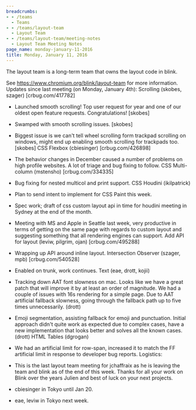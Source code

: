 ```yaml
---
breadcrumbs:
- - /teams
  - Teams
- - /teams/layout-team
  - Layout Team
- - /teams/layout-team/meeting-notes
  - Layout Team Meeting Notes
page_name: monday-january-11-2016
title: Monday, January 11, 2016
---
```


The layout team is a long-term team that owns the layout code in blink.

See https://www.chromium.org/blink/layout-team for more information.
Updates since last meeting (on Monday, January 4th):
Scrolling (skobes, szager) \[crbug.com/417782\]
- Launched smooth scrolling! Top user request for year and one of our
oldest open feature requests. Congratulations! \[skobes\]
- Swamped with smooth scrolling issues. \[skobes\]
- Biggest issue is we can't tell wheel scrolling form trackpad scrolling
on windows, might end up enabling smooth scrolling for trackpads
too. \[skobes\]
CSS Flexbox (cbiesinger) \[crbug.com/426898\]
- The behavior changes in December caused a number of problems on high
profile websites. A lot of triage and bug fixing to follow.
CSS Multi-column (mstensho) \[crbug.com/334335\]
- Bug fixing for nested multicol and print support.
CSS Houdini (ikilpatrick)
- Plan to send intent to implement for CSS Paint this week.
- Spec work; draft of css custom layout api in time for houdini meeting
in Sydney at the end of the month.
- Meeting with MS and Apple in Seattle last week, very productive in
terms of getting on the same page with regards to custom layout and
suggesting something that all rendering engines can support.
Add API for layout (leviw, pilgrim, ojan) \[crbug.com/495288\]
- Wrapping up API around inline layout.
Intersection Observer (szager, mpb) \[crbug.com/540528\]
- Enabled on trunk, work continues.
Text (eae, drott, kojii)
- Tracking down AAT font slowness on mac. Looks like we have a great
patch that will improve it by at least an order of magnitude. We had
a couple of issues with 16s rendering for a simple page. Due to AAT
artificial fallback slowness, going through the fallback path up to five
times unnecessarily. (drott)
- Emoji segmentation, assisting fallback for emoji and punctuation.
Initial approach didn't quite work as expected due to complex cases,
have a new implementation that looks better and solves all the
known cases. (drott)
HTML Tables (dgrogan)
- We had an artificial limit for row-span, increased it to match the FF
artificial limit in response to developer bug reports.
Logistics:
- This is the last layout team meeting for jchaffraix as he is leaving
the team and blink as of the end of this week. Thanks for all your
work on Blink over the years Julien and best of luck on your next
projects.
- cbiesinger in Tokyo until Jan 20.

- eae, leviw in Tokyo next week.
